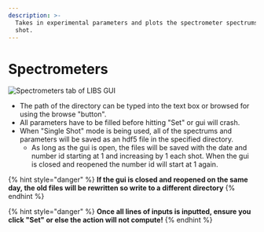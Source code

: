 ```yaml
---
description: >-
  Takes in experimental parameters and plots the spectrometer spectrums for each
  shot.
---
```


# Spectrometers

![Spectrometers tab of LIBS GUI](<../.gitbook/assets/Spectrometers Tab>)

* The path of the directory can be typed into the text box or browsed for using the browse "button".&#x20;
* All parameters have to be filled before hitting "Set" or gui will crash.
* When "Single Shot" mode is being used, all of the spectrums and parameters will be saved as an hdf5 file in the specified directory.&#x20;
  * As long as the gui is open, the files will be saved with the date and number id starting at 1 and increasing by 1 each shot. When the gui is closed and reopened the number id will start at 1 again.

{% hint style="danger" %}
**If the gui is closed and reopened on the same day, the old files will be rewritten so write to a different directory**
{% endhint %}

{% hint style="danger" %}
**Once all lines of inputs is inputted, ensure you click "Set" or else the action will not compute!**
{% endhint %}
